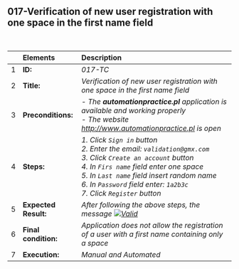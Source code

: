 ##  017-Verification of new user registration with one space in the first name field

<br>

|     | Elements             | Description                                                                               |
| :-- | :------------------- | :---------------------------------------------------------------------------------------- |
| 1   | **ID:**              | _017-TC_                                                                                  |
| 2   | **Title:**           | _Verification of new user registration with one space in the first name field_            |
| 3   | **Preconditions:**   | _- The **automationpractice.pl** application is available and working properly <br> - The website http://www.automationpractice.pl is open_ |
| 4   | **Steps:**           | _1. Click `Sign in` button <br> 2. Enter the email: `validation@gmx.com` <br> 3. Click `Create an account` button <br> 4. In `Firs name` field enter one space <br> 5. In `Last name` field insert random name <br> 6. In `Password` field enter: `1a2b3c` <br> 7. Click `Register` button_ |
| 5   | **Expected Result:** | _After following the above steps, the message [![Valid](https://img.shields.io/badge/There%20is%201%20error-f3515c)](#)_ |
| 6   | **Final condition:** | _Application does not allow the registration of a user with a first name containing only a space_ |
| 7   | **Execution:**       | _Manual and Automated_                                                                    |
